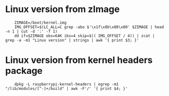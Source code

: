 # Linux version from zImage

```shell
    ZIMAGE=/boot/kernel.img
    IMG_OFFSET=$(LC_ALL=C grep -abo $'\x1f\x8b\x08\x00' $ZIMAGE | head -n 1 | cut -d ':' -f 1)
    dd if=$ZIMAGE obs=64K ibs=4 skip=$(( IMG_OFFSET / 4)) | zcat | grep -a -m1 "Linux version" | strings | awk '{ print $3; }'
```

# Linux version from kernel headers package

```shell
    dpkg -L raspberrypi-kernel-headers | egrep -m1 "/lib/modules/[^-]+/build" | awk -F'/' '{ print $4; }'
```
